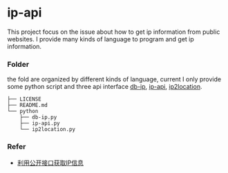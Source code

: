 # ip-api

This project focus on the issue about how to get ip information from public websites. I provide many kinds of language to program and get ip information.


### Folder

the fold are organized by different kinds of language, current I only provide some python script and three api interface [db-ip](), [ip-api](), [ip2location](http://www.ip2location.com/). 

	├── LICENSE
	├── README.md
	└── python
	    ├── db-ip.py
	    ├── ip-api.py
	    └── ip2location.py

### Refer

+ [利用公开接口获取IP信息](http://blog.ourren.com/2015/04/14/ip-information-with-python/)